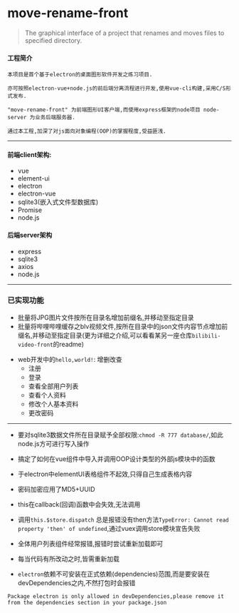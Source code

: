 # move-rename-front

> The graphical interface of a project that renames and moves files to specified directory.

#### 工程简介

	本项目是首个基于electron的桌面图形软件开发之练习项目.
	
	亦可按照electron-vue+node.js的前后端分离流程进行开发,使用vue-cli构建,采用C/S形式发布.
	
	"move-rename-front" 为前端图形UI客户端,而使用express框架的node项目 node-server 为业务后端服务器.

	通过本工程,加深了对js面向对象编程(OOP)的掌握程度,受益匪浅.

----------------------------------------

#### 前端client架构:

+ vue
+ element-ui
+ electron
+ electron-vue
+ sqlite3(嵌入式文件型数据库)
+ Promise
+ node.js

#### 后端server架构

+ express
+ sqlite3
+ axios
+ node.js

------------------------------------

### 已实现功能

+ 批量将JPG图片文件按所在目录名增加前缀名,并移动至指定目录
+ 批量将哔哩哔哩缓存之blv视频文件,按所在目录中的json文件内容节点增加前缀名,并移动至指定目录(更为详细之介绍,可以看看某另一座仓库`bilibili-video-front`的readme)

- web开发中的` hello,world! `: 增删改查
	+ 注册
	+ 登录
	+ 查看全部用户列表
	+ 查看个人资料
	+ 修改个人基本资料
	+ 更改密码
----------------------------------------

+ 要对sqlite3数据文件所在目录赋予全部权限:`chmod -R 777 database/`,如此node.js方可进行写入操作

+ 搞定了如何在vue组件中导入并调用OOP设计类型的外部js模块中的函数

+ 于electron中elementUI表格组件不起效,只得自己生成表格内容

+ 密码加密应用了MD5+UUID

+ this在callback(回调)函数中会失效,无法调用

+ 调用` this.$store.dispatch ` 总是报错没有then方法` TypeError: Cannot read property 'then' of undefined `,通过vuex调用store模块宣告失败

+ 全体用户列表组件经常报错,报错时尝试重新加载即可

+ 每当代码有所改动之时,皆需重新加载

+ `electron`依赖不可安装在正式依赖(dependencies)范围,而是要安装在devDependencies之内,不然打包时会报错

```
Package electron is only allowed in devDependencies,please remove it from the dependencies section in your package.json

```